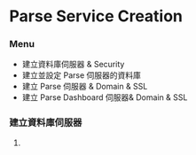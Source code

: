# Parse Service Creation

### Menu

* 建立資料庫伺服器 & Security
* 建立並設定 Parse 伺服器的資料庫
* 建立 Parse 伺服器 & Domain & SSL
* 建立 Parse Dashboard 伺服器& Domain & SSL

### 建立資料庫伺服器

1. 


